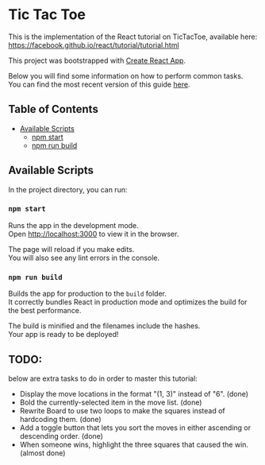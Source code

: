 # Tic Tac Toe

This is the implementation of the React tutorial on TicTacToe, available here:
https://facebook.github.io/react/tutorial/tutorial.html


This project was bootstrapped with [Create React App](https://github.com/facebookincubator/create-react-app).

Below you will find some information on how to perform common tasks.<br>
You can find the most recent version of this guide [here](https://github.com/facebookincubator/create-react-app/blob/master/packages/react-scripts/template/README.md).

## Table of Contents

- [Available Scripts](#available-scripts)
  - [npm start](#npm-start)
  - [npm run build](#npm-run-build)
  
## Available Scripts

In the project directory, you can run:

### `npm start`

Runs the app in the development mode.<br>
Open [http://localhost:3000](http://localhost:3000) to view it in the browser.

The page will reload if you make edits.<br>
You will also see any lint errors in the console.

### `npm run build`

Builds the app for production to the `build` folder.<br>
It correctly bundles React in production mode and optimizes the build for the best performance.

The build is minified and the filenames include the hashes.<br>
Your app is ready to be deployed!

## TODO:

below are extra tasks to do in order to master this tutorial:

* Display the move locations in the format "(1, 3)" instead of "6". (done)
* Bold the currently-selected item in the move list. (done)
* Rewrite Board to use two loops to make the squares instead of hardcoding them. (done)
* Add a toggle button that lets you sort the moves in either ascending or descending order. (done)
* When someone wins, highlight the three squares that caused the win. (almost done)

